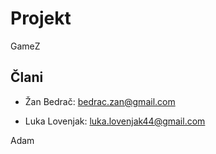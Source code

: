 # Projekt
GameZ

## Člani
- Žan Bedrač: bedrac.zan@gmail.com

- Luka Lovenjak: luka.lovenjak44@gmail.com

Adam
